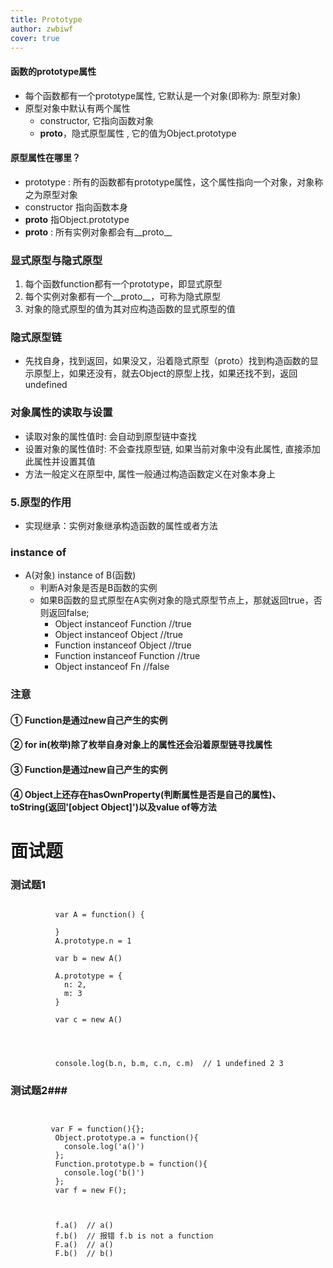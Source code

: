 ```yaml
---
title: Prototype
author: zwbiwf
cover: true
---
```






#### 函数的prototype属性
-  每个函数都有一个prototype属性, 它默认是一个对象(即称为: 原型对象)
-  原型对象中默认有两个属性
    * constructor, 它指向函数对象
    * __proto__，隐式原型属性 , 它的值为Object.prototype 
 
#### 原型属性在哪里？
* prototype : 所有的函数都有prototype属性，这个属性指向一个对象，对象称之为原型对象
* constructor  指向函数本身
* __proto__    指Object.prototype
* __proto__ : 所有实例对象都会有__proto__

### 显式原型与隐式原型 ###
1. 每个函数function都有一个prototype，即显式原型
2. 每个实例对象都有一个__proto__，可称为隐式原型
3. 对象的隐式原型的值为其对应构造函数的显式原型的值

### 隐式原型链 ###

 - 先找自身，找到返回，如果没又，沿着隐式原型（proto）找到构造函数的显示原型上，如果还没有，就去Object的原型上找，如果还找不到，返回undefined

### 对象属性的读取与设置 ###
- 读取对象的属性值时: 会自动到原型链中查找
- 设置对象的属性值时: 不会查找原型链, 如果当前对象中没有此属性, 直接添加此属性并设置其值
- 方法一般定义在原型中, 属性一般通过构造函数定义在对象本身上

### 5.原型的作用 ###
- 实现继承：实例对象继承构造函数的属性或者方法

### instance of ###
- A(对象) instance of B(函数)
  - 判断A对象是否是B函数的实例
  - 如果B函数的显式原型在A实例对象的隐式原型节点上，那就返回true，否则返回false;
     - Object instanceof Function   //true
     - Object instanceof Object     //true
     - Function instanceof Object   //true
     - Function instanceof Function //true
     - Object instanceof Fn         //false
  
### 注意 ###
#### ① Function是通过new自己产生的实例 ####
#### ② for in(枚举)除了枚举自身对象上的属性还会沿着原型链寻找属性 ####
#### ③ Function是通过new自己产生的实例 ####
#### ④ Object上还存在hasOwnProperty(判断属性是否是自己的属性)、toString(返回'[object Object]')以及value of等方法 ####

# 面试题 #
### 测试题1 ###
```      
         
          var A = function() {
		
		  }
		  A.prototype.n = 1
		
		  var b = new A()
		
		  A.prototype = {
		    n: 2,
		    m: 3
		  }
		
		  var c = new A()
		
		
		
		
		  console.log(b.n, b.m, c.n, c.m)  // 1 undefined 2 3
```
### 测试题2###
```

		
		 var F = function(){};
		  Object.prototype.a = function(){
		    console.log('a()')
		  };
		  Function.prototype.b = function(){
		    console.log('b()')
		  };
		  var f = new F();
		
		
		
		  f.a()  // a()
		  f.b()  // 报错 f.b is not a function
		  F.a()  // a()
		  F.b()  // b()
```




